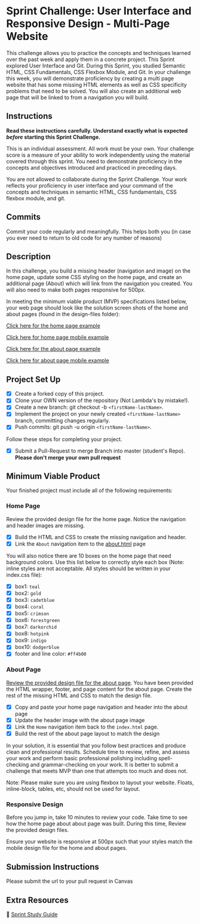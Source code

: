 # Sprint Challenge: User Interface and Responsive Design - Multi-Page Website

This challenge allows you to practice the concepts and techniques learned over the past week and apply them in a concrete project. This Sprint explored User Interface and Git. During this Sprint, you studied Semantic HTML, CSS Fundamentals, CSS Flexbox Module, and Git. In your challenge this week, you will demonstrate proficiency by creating a multi page website that has some missing HTML elements as well as CSS specificity problems that need to be solved.  You will also create an additional web page that will be linked to from a navigation you will build.

## Instructions

**Read these instructions carefully. Understand exactly what is expected _before_ starting this Sprint Challenge.**

This is an individual assessment. All work must be your own. Your challenge score is a measure of your ability to work independently using the material covered through this sprint. You need to demonstrate proficiency in the concepts and objectives introduced and practiced in preceding days.

You are not allowed to collaborate during the Sprint Challenge. Your work reflects your proficiency in user interface and your command of the concepts and techniques in semantic HTML, CSS fundamentals, CSS flexbox module, and git.


## Commits

Commit your code regularly and meaningfully. This helps both you (in case you ever need to return to old code for any number of reasons)

## Description

In this challenge, you build a missing header (navigation and image) on the home page, update some CSS styling on the home page, and create an additional page (About) which will link from the navigation you created. You will also need to make both pages responsive for 500px. 

In meeting the minimum viable product (MVP) specifications listed below, your web page should look like the solution screen shots of the home and about pages (found in the design-files folder):

[Click here for the home page example](https://github.com/bloominstituteoftechnology/web-Sprint-Challenge-User-Interface-Responsive-Design/blob/janLaunch/design-files/home-desktop.png)

[Click here for home page mobile example](https://github.com/bloominstituteoftechnology/web-Sprint-Challenge-User-Interface-Responsive-Design/blob/janLaunch/design-files/home-mobile.png)

[Click here for the about page example](https://github.com/bloominstituteoftechnology/web-Sprint-Challenge-User-Interface-Responsive-Design/blob/janLaunch/design-files/about-desktop.png)

[Click here for about page mobile example](https://github.com/bloominstituteoftechnology/web-Sprint-Challenge-User-Interface-Responsive-Design/blob/janLaunch/design-files/about-mobile.png)

## Project Set Up

- [x] Create a forked copy of this project.
- [x] Clone your OWN version of the repository (Not Lambda's by mistake!).
- [x] Create a new branch: git checkout -b `<firstName-lastName>`.
- [x] Implement the project on your newly created `<firstName-lastName>` branch, committing changes regularly.
- [x] Push commits: git push -u origin `<firstName-lastName>`.
 
Follow these steps for completing your project.

- [x] Submit a Pull-Request to merge <firstName-lastName> Branch into master (student's  Repo). **Please don't merge your own pull request**


## Minimum Viable Product

Your finished project must include all of the following requirements:

### Home Page

Review the provided design file for the home page.  Notice the navigation and header images are missing.

* [x] Build the HTML and CSS to create the missing navigation and header.
* [x] Link the `About` navigation item to the [about.html](about.html) page

You will also notice there are 10 boxes on the home page that need background colors.  Use this list below to correctly style each box (Note: inline styles are not acceptable. All styles should be written in your index.css file):

* [x] box1: `teal`
* [x] box2: `gold`
* [x] box3: `cadetblue`
* [x] box4: `coral`
* [x] box5: `crimson`
* [x] box6: `forestgreen`
* [x] box7: `darkorchid`
* [x] box8: `hotpink`
* [x] box9: `indigo`
* [x] box10: `dodgerblue`
* [x] footer and line color: `#ff4b00`

### About Page

[Review the provided design file for the about page](design-files/about.png). You have been provided the HTML wrapper, footer, and page content for the about page. Create the rest of the missing HTML and CSS to match the design file.

* [x] Copy and paste your home page navigation and header into the about page
* [x] Update the header image with the about page image
* [x] Link the `Home` navigation item back to the `index.html` page.
* [x] Build the rest of the about page layout to match the design

In your solution, it is essential that you follow best practices and produce clean and professional results. Schedule time to review, refine, and assess your work and perform basic professional polishing including spell-checking and grammar-checking on your work. It is better to submit a challenge that meets MVP than one that attempts too much and does not.

Note: Please make sure you are using flexbox to layout your website. Floats, inline-block, tables, etc, should not be used for layout. 
 
### Responsive Design 
Before you jump in, take 10 minutes to review your code. Take time to see how the home page about about page was built. During this time, Review the provided design files.

Ensure your website is responsive at 500px such that your styles match the mobile design file for the home and about pages.

## Submission Instructions 
 
Please submit the url to your pull request in Canvas
 
## Extra Resources 
🦄 [Sprint Study Guide](https://www.notion.so/bloomtech/b41259eac25944b6887a0418a6a4b6c6?v=555d6c33df854e38bc1307768e1483e8)
